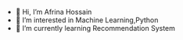 - 👋 Hi, I’m Afrina Hossain
- 👀 I’m interested in Machine Learning,Python
- 🌱 I’m currently learning Recommendation System

<!---
afhossain/afhossain is a ✨ special ✨ repository because its `README.md` (this file) appears on your GitHub profile.
You can click the Preview link to take a look at your changes.
--->
